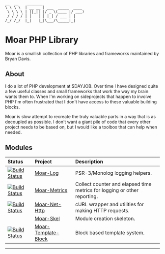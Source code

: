     __  __    _______
    \ \ \ \  | __ __ | ___  _____  ____
     \ \ \ \ | ||_|| |/ _ \(____ |/ ___)
     / / / / | |   | | |_| / ___ | |
    /_/ /_/  |_|   |_|\___/\_____|_|

Moar PHP Library
================

Moar is a smallish collection of PHP libraries and frameworks maintained by
Bryan Davis.

About
-----
I do a lot of PHP development at $DAYJOB. Over time I have designed quite
a few useful classes and small frameworks that work the way my brain wants
them to. When I'm working on sideprojects that happen to involve PHP I'm often
frustrated that I don't have access to these valuable building blocks.

Moar is slow attempt to recreate the truly valuable parts in a way that is
as decoupled as possible. I don't want a giant pile of code that every other
project needs to be based on, but I would like a toolbox that can help when
needed.

Modules
-------

| Status | Project | Description |
| :----- | :------ | :---------- |
| [![Build Status][Moar-Log_ci-status]][Moar-Log_ci-home] | [Moar-Log][] | PSR-3/Monolog logging helpers. |
| [![Build Status][Moar-Metrics_ci-status]][Moar-Metrics_ci-home] | [Moar-Metrics][] | Collect counter and elapsed time metrics for logging or other reporting. |
| [![Build Status][Moar-Net-Http_ci-status]][Moar-Net-Http_ci-home] | [Moar-Net-Http][] | cURL wrapper and utilities for making HTTP requests. |
| | [Moar-Skel][] | Module creation skeleton. |
| [![Build Status][Moar-Template-Block_ci-status]][Moar-Template-Block_ci-home] | [Moar-Template-Block][] | Block based template system. |


---
[Moar-Log]: https://github.com/bd808/moar-log
[Moar-Log_ci-home]: https://travis-ci.org/bd808/moar-log
[Moar-Log_ci-status]: https://travis-ci.org/bd808/moar-log.png
[Moar-Metrics]: https://github.com/bd808/moar-metrics
[Moar-Metrics_ci-home]: https://travis-ci.org/bd808/moar-metrics
[Moar-Metrics_ci-status]: https://travis-ci.org/bd808/moar-metrics.png
[Moar-Net-Http]: https://github.com/bd808/moar-net-http
[Moar-Net-Http_ci-home]: https://travis-ci.org/bd808/moar-net-http
[Moar-Net-Http_ci-status]: https://travis-ci.org/bd808/moar-net-http.png
[Moar-Skel]: https://github.com/bd808/moar-skel
[Moar-Template-Block]: https://github.com/bd808/moar-template-block
[Moar-Template-Block_ci-home]: https://travis-ci.org/bd808/moar-template-block
[Moar-Template-Block_ci-status]: https://travis-ci.org/bd808/moar-template-block.png
